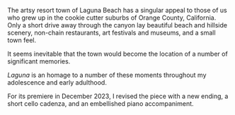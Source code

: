 The artsy resort town of Laguna Beach has a singular appeal to those of us who grew up in the cookie cutter suburbs of
Orange County, California. Only a short drive away through the canyon lay beautiful beach and hillside scenery,
 non-chain restaurants, art festivals and museums, and a small town feel.

It seems inevitable that the town would become the location of a number of significant memories.

*Laguna* is an homage to a number of these moments throughout my adolescence and early adulthood.

For its premiere in December 2023, I revised the piece with a new ending, a short cello cadenza, and an embellished
piano accompaniment.
